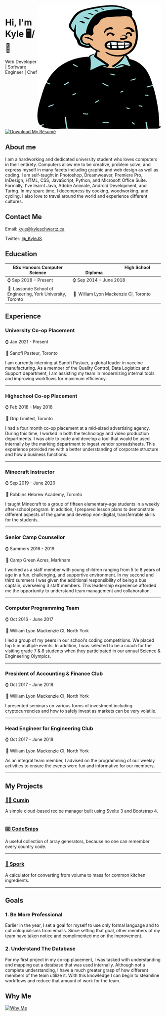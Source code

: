 <img align="right" width="400" height="400" src="./avatar.svg">


# Hi, I'm Kyle 🖥️/🍳
Web Developer | Software Engineer | Chef

[![Download My Résumé](https://img.shields.io/badge/&#8203;-Download%20My%20R%C3%A9sum%C3%A9-brightgreen?logo=docusign)](https://github.com/ksmarty/ksmarty/raw/main/resume.pdf)

## About me 

I am a hardworking and dedicated university student who loves computers in their entirety. Computers allow me to be creative, problem solve, and express myself in many facets including graphic and web design as well as coding. I am self-taught in Photoshop, Dreamweaver, Premiere Pro, InDesign, HTML, CSS, JavaScript, Python, and Microsoft Office Suite. Formally, I've learnt Java, Adobe Animate, Android Development, and Turing. In my spare time, I decompress by cooking, woodworking, and cycling. I also love to travel around the world and experience different cultures.

## Contact Me

Email: [kyle@kyleschwartz.ca](kyle@kyleschwartz.ca)

Twitter: [@\_KyleJS](https://twitter.com/_kylejs)

## Education

<table>
 <thead>
   <tr>
     <th>BSc Honours Computer Science</th>
     <th>          High School Diploma          </th>
   </tr>
 </thead>
 <tbody>
   <tr>
     <td>⌚ Sep 2018 - Present</td>
     <td>⌚ Sep 2014 - June 2018</td>
   </tr>
   <tr>
     <td> 📍 Lassonde School of Engineering, York University, Toronto</td>
     <td> 📍 William Lyon Mackenzie CI, Toronto</td>
   </tr>
 </tbody>
</table>

## Experience

### University Co-op Placement

⌚ Jan 2021 - Present

 📍 Sanofi Pasteur, Toronto

I am currently interning at Sanofi Pastuer, a global leader in vaccine manufacturing. As a member of the Quality Control, Data Logistics and Support department, I am assisting my team in modernizing internal tools and improving workflows for maximum efficiency.

---

### Highschool Co-op Placement

⌚ Feb 2018 - May 2018

 📍 Grip Limited, Toronto

I had a four month co-op placement at a mid-sized advertising agency. During this time, I worked in both the technology and video production departments. I was able to code and develop a tool that would be used internally by the marking department to ingest vendor spreadsheets. This experience provided me with a better understanding of corporate structure and how a business functions.

---

### Minecraft Instructor

⌚ Sep 2019 - June 2020

 📍 Robbins Hebrew Academy, Toronto

I taught Minecraft to a group of fifteen elementary-age students in a weekly after-school program. In addition, I prepared lesson plans to demonstrate different aspects of the game and develop non-digital, transferrable skills for the students.

---

### Senior Camp Counsellor

⌚ Summers 2016 - 2019

 📍 Camp Green Acres, Markham

I worked as a staff member with young children ranging from 5 to 8 years of age in a fun, challenging, and supportive environment. In my second and third summers I was given the additional responsibility of being a bus captain; overseeing 3 staff members. This leadership experience afforded me the opportunity to understand team management and collaboration.

---

### Computer Programming Team

⌚ Oct 2016 - June 2017

 📍 William Lyon Mackenzie CI, North York

I led a group of my peers in our school's coding competitions. We placed top 5 in multiple events. In addition, I was selected to be a coach for the visiting grade 7 & 8 students when they participated in our annual Science & Engineering Olympics.

---

### President of Accounting & Finance Club

⌚ Oct 2017 - June 2018

 📍 William Lyon Mackenzie CI, North York

I presented seminars on various forms of investment including cryptocurrencies and how to safely invest as markets can be very volatile.

---

### Head Engineer for Engineering Club

⌚ Oct 2017 - June 2018

 📍 William Lyon Mackenzie CI, North York

As an integral team member, I advised on the programming of our weekly activities to ensure the events were fun and informative for our members.

---

## My Projects

### [👨‍🍳 Cumin](https://cumin.kyleschwartz.ca/)

A simple cloud-based recipe manager built using Svelte 3 and Bootstrap 4.

---

### [⌨️ CodeSnips](https://codesnips.kyleschwartz.ca/)

A useful collection of array generators, because no one can remember every country code.

---

### [🥄 Spork](https://spork.kyleschwartz.ca/)

A calculator for converting from volume to mass for common kitchen ingredients.

---

## Goals

### 1. Be More Professional

Earlier in the year, I set a goal for myself to use only formal language and to cut coloquialisms from emails. Since setting that goal, other members of my team have taken notice and complimented me on the improvement.

### 2. Understand The Database

For my first project in my co-op placement, I was tasked with understanding and mapping out a database that was used internally. Although not a complete understanding, I have a much greater grasp of how different members of the team utilize it. With this knowledge I can begin to steamline workflows and reduce that amount of work for the team.

## Why Me

[![Why Me](https://img.youtube.com/vi/dmxdibjNJEY/0.jpg)](https://www.youtube.com/watch?v=dmxdibjNJEY)
